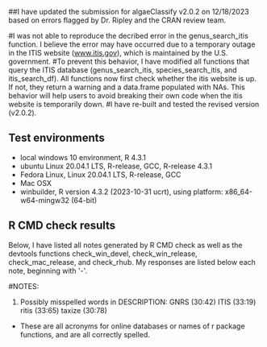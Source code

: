 ##I have updated the submission for algaeClassify v2.0.2 on 12/18/2023 based on errors flagged by Dr. Ripley and the CRAN review team.

#I was not able to reproduce the decribed error in the genus_search_itis function. I believe the error may have occurred 
due to a temporary outage in the ITIS website (www.itis.gov), which is maintained by the U.S. government.
#To prevent this behavior, I have modified all functions that query the ITIS database (genus_search_itis, species_search_itis, and itis_search_df).
All functions now first check whether the itis website is up. If not, they return a warning and a data.frame populated with NAs. This behavior will help
users to avoid breaking their own code when the itis website is temporarily down.
#I have re-built and tested the revised version (v2.0.2).

## Test environments
* local windows 10 environment, R 4.3.1
* ubuntu Linux 20.04.1 LTS, R-release, GCC, R-release 4.3.1
* Fedora Linux, Linux 20.04.1 LTS, R-release, GCC
* Mac OSX
* winbuilder, R version 4.3.2 (2023-10-31 ucrt), using platform: x86_64-w64-mingw32 (64-bit)

## R CMD check results
Below, I have listed all notes generated by R CMD check as well as the devtools functions check_win_devel, check_win_release, check_mac_release, and check_rhub. My responses are listed below each note, beginning with '-'.

#NOTES:

1) Possibly misspelled words in DESCRIPTION:
  GNRS (30:42)
  ITIS (33:19)
  ritis (33:65)
  taxize (30:78)
  
- These are all acronyms for online databases or names of r package functions,
  and are all correctly spelled.
